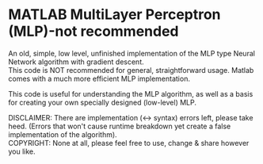 # MATLAB MultiLayer Perceptron (MLP)-not recommended

An old, simple, low level, unfinished implementation of the MLP type Neural Network algorithm with gradient descent. <br>
This code is NOT recommended for general, straightforward usage. Matlab comes with a much more efficient MLP implementation.

This code is useful for understanding the MLP algorithm, as well as a basis for creating your own specially designed (low-level) MLP.

DISCLAIMER: There are implementation (<-> syntax) errors left, please take heed. (Errors that won't cause runtime breakdown yet create a false implementation of the algorithm). <br>
COPYRIGHT: None at all, please feel free to use, change & share however you like.
